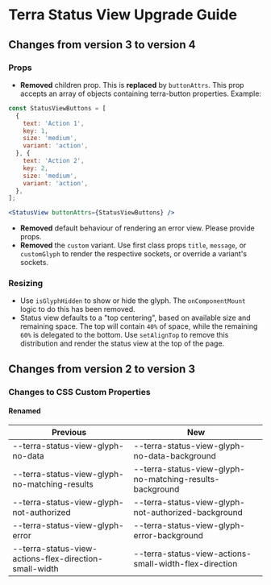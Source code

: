 # Terra Status View Upgrade Guide

## Changes from version 3 to version 4

### Props
* **Removed** children prop. This is **replaced** by `buttonAttrs`. This prop accepts an array of objects containing terra-button properties. Example:
```jsx
const StatusViewButtons = [
  {
    text: 'Action 1',
    key: 1,
    size: 'medium',
    variant: 'action',
  }, {
    text: 'Action 2',
    key: 2,
    size: 'medium',
    variant: 'action',
  },
];

<StatusView buttonAttrs={StatusViewButtons} />
```
* **Removed** default behaviour of rendering an error view. Please provide props.
* **Removed** the `custom` variant. Use first class props `title`, `message`, or `customGlyph` to render the respective sockets, or override a variant's sockets.

### Resizing
* Use `isGlyphHidden` to show or hide the glyph. The `onComponentMount` logic to do this has been removed.
* Status view defaults to a "top centering", based on available size and remaining space. The top will contain `40%` of space, while the remaining `60%` is delegated to the bottom. Use `setAlignTop` to remove this distribution and render the status view at the top of the page.

## Changes from version 2 to version 3

### Changes to CSS Custom Properties

#### Renamed
| Previous | New |
|-|-|
| --terra-status-view-glyph-no-data | --terra-status-view-glyph-no-data-background |
| --terra-status-view-glyph-no-matching-results | --terra-status-view-glyph-no-matching-results-background |
| --terra-status-view-glyph-not-authorized | --terra-status-view-glyph-not-authorized-background |
| --terra-status-view-glyph-error | --terra-status-view-glyph-error-background |
| --terra-status-view-actions-flex-direction-small-width | --terra-status-view-actions-small-width-flex-direction |
